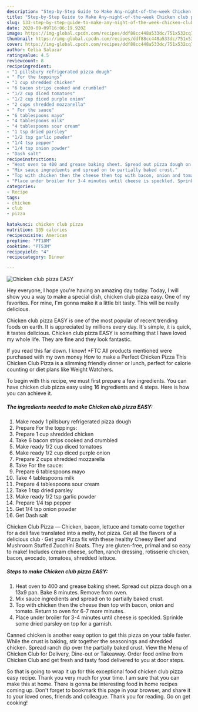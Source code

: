 ```yaml
---
description: "Step-by-Step Guide to Make Any-night-of-the-week Chicken club pizza EASY"
title: "Step-by-Step Guide to Make Any-night-of-the-week Chicken club pizza EASY"
slug: 133-step-by-step-guide-to-make-any-night-of-the-week-chicken-club-pizza-easy
date: 2020-09-09T16:06:19.920Z
image: https://img-global.cpcdn.com/recipes/ddf88cc448a533dc/751x532cq70/chicken-club-pizza-easy-recipe-main-photo.jpg
thumbnail: https://img-global.cpcdn.com/recipes/ddf88cc448a533dc/751x532cq70/chicken-club-pizza-easy-recipe-main-photo.jpg
cover: https://img-global.cpcdn.com/recipes/ddf88cc448a533dc/751x532cq70/chicken-club-pizza-easy-recipe-main-photo.jpg
author: Celia Salazar
ratingvalue: 4.5
reviewcount: 8
recipeingredient:
- "1 pillsbury refrigerated pizza dough"
- " For the toppings"
- "1 cup shredded chicken"
- "6 bacon strips cooked and crumbled"
- "1/2 cup diced tomatoes"
- "1/2 cup diced purple onion"
- "2 cups shredded mozzarella"
- " For the sauce"
- "6 tablespoons mayo"
- "4 tablespoons milk"
- "4 tablespoons sour cream"
- "1 tsp dried parsley"
- "1/2 tsp garlic powder"
- "1/4 tsp pepper"
- "1/4 tsp onion powder"
- "Dash salt"
recipeinstructions:
- "Heat oven to 400 and grease baking sheet. Spread out pizza dough on a 13x9 pan. Bake 8 minutes. Remove from oven."
- "Mix sauce ingredients and spread on to partially baked crust."
- "Top with chicken then the cheese then top with bacon, onion and tomato. Return to oven for 6-7 more minutes."
- "Place under broiler for 3-4 minutes until cheese is speckled. Sprinkle some dried parsley on top for a garnish."
categories:
- Recipe
tags:
- chicken
- club
- pizza

katakunci: chicken club pizza 
nutrition: 135 calories
recipecuisine: American
preptime: "PT18M"
cooktime: "PT53M"
recipeyield: "4"
recipecategory: Dinner

---
```



![Chicken club pizza EASY](https://img-global.cpcdn.com/recipes/ddf88cc448a533dc/751x532cq70/chicken-club-pizza-easy-recipe-main-photo.jpg)

Hey everyone, I hope you're having an amazing day today. Today, I will show you a way to make a special dish, chicken club pizza easy. One of my favorites. For mine, I'm gonna make it a little bit tasty. This will be really delicious.

Chicken club pizza EASY is one of the most popular of recent trending foods on earth. It is appreciated by millions every day. It's simple, it is quick, it tastes delicious. Chicken club pizza EASY is something that I have loved my whole life. They are fine and they look fantastic.

If you read this far down. I know! *FTC All products mentioned were purchased with my own money How to make a Perfect Chicken Pizza This Chicken Club Pizza is a slimming friendly dinner or lunch, perfect for calorie counting or diet plans like Weight Watchers.


To begin with this recipe, we must first prepare a few ingredients. You can have chicken club pizza easy using 16 ingredients and 4 steps. Here is how you can achieve it.

<!--inarticleads1-->

##### The ingredients needed to make Chicken club pizza EASY:

1. Make ready 1 pillsbury refrigerated pizza dough
1. Prepare  For the toppings:
1. Prepare 1 cup shredded chicken
1. Take 6 bacon strips cooked and crumbled
1. Make ready 1/2 cup diced tomatoes
1. Make ready 1/2 cup diced purple onion
1. Prepare 2 cups shredded mozzarella
1. Take  For the sauce:
1. Prepare 6 tablespoons mayo
1. Take 4 tablespoons milk
1. Prepare 4 tablespoons sour cream
1. Take 1 tsp dried parsley
1. Make ready 1/2 tsp garlic powder
1. Prepare 1/4 tsp pepper
1. Get 1/4 tsp onion powder
1. Get Dash salt


Chicken Club Pizza — Chicken, bacon, lettuce and tomato come together for a deli fave translated into a melty, hot pizza. Get all the flavors of a delicious club · Get your Pizza fix with these healthy Cheesy Beef and Mushroom Stuffed Zucchini Boats. They are gluten-free, primal and so easy to make! Includes cream cheese, soften, ranch dressing, rotisserie chicken, bacon, avocado, tomatoes, shredded lettuce. 

<!--inarticleads2-->

##### Steps to make Chicken club pizza EASY:

1. Heat oven to 400 and grease baking sheet. Spread out pizza dough on a 13x9 pan. Bake 8 minutes. Remove from oven.
1. Mix sauce ingredients and spread on to partially baked crust.
1. Top with chicken then the cheese then top with bacon, onion and tomato. Return to oven for 6-7 more minutes.
1. Place under broiler for 3-4 minutes until cheese is speckled. Sprinkle some dried parsley on top for a garnish.


Canned chicken is another easy option to get this pizza on your table faster. While the crust is baking, stir together the seasonings and shredded chicken. Spread ranch dip over the partially baked crust. View the Menu of Chicken Club for Delivery, Dine-out or Takeaway. Order food online from Chicken Club and get fresh and tasty food delivered to you at door steps. 

So that is going to wrap it up for this exceptional food chicken club pizza easy recipe. Thank you very much for your time. I am sure that you can make this at home. There is gonna be interesting food in home recipes coming up. Don't forget to bookmark this page in your browser, and share it to your loved ones, friends and colleague. Thank you for reading. Go on get cooking!
